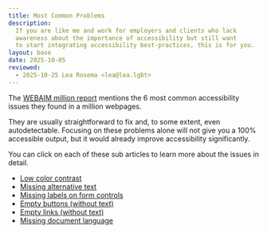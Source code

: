 ```yaml
---
title: Most Common Problems
description: 
  If you are like me and work for employers and clients who lack 
  awareness about the importance of accessibility but still want 
  to start integrating accessibility best-practices, this is for you.
layout: base
date: 2025-10-05
reviewed:
  - 2025-10-25 Lea Rosema <lea@lea.lgbt>
---
```

The [WEBAIM million report](https://webaim.org/projects/million/) mentions
the 6 most common accessibility issues they found in a million webpages.

They are usually straightforward to fix and, to some extent, even autodetectable. 
Focusing on these problems alone will not give you a 100% accessible output,
but it would already improve accessibility significantly.

You can click on each of these sub articles to learn more about the issues
in detail.

- [Low color contrast](./low-color-contrast/)
- [Missing alternative text](./missing-alt-text/)
- [Missing labels on form controls](./missing-labels/)
- [Empty buttons (without text)](./empty-buttons/)
- [Empty links (without text)](./empty-links/)
- [Missing document language](./missing-document-language/)

